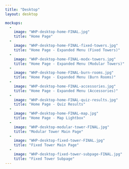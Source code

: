 ```yaml
---
title: "Desktop"
layout: desktop

mockups:
  -
    image: "WHP-desktop-home-FINAL.jpg"
    title: "Home Page"
  -
    image: "WHP-desktop-home-FINAL-fixed-towers.jpg"
    title: "Home Page - Expanded Menu (Fixed Towers)"
  -
    image: "WHP-desktop-home-FINAL-modx-towers.jpg"
    title: "Home Page - Expanded Menu (Modular Towers)"
  -
    image: "WHP-desktop-home-FINAL-burn-rooms.jpg"
    title: "Home Page - Expanded Menu (Burn Rooms)"
  -
    image: "WHP-desktop-home-FINAL-accessories.jpg"
    title: "Home Page - Expanded Menu (Accessories)"
  -
    image: "WHP-desktop-home-FINAL-quiz-results.jpg"
    title: "Home Page - Quiz Results"
  -
    image: "WHP-desktop-home-FINAL-map.jpg"
    title: "Home Page - Map Lightbox"
  -
    image: "WHP-desktop-modular-tower-FINAL.jpg"
    title: "Modular Tower Main Page"
  -
    image: "WHP-desktop-fixed-tower-FINAL.jpg"
    title: "Fixed Tower Main Page"
  -
    image: "WHP-desktop-fixed-tower-subpage-FINAL.jpg"
    title: "Fixed Tower Subpage"
---
```

